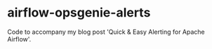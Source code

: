 # airflow-opsgenie-alerts

Code to accompany my blog post 'Quick & Easy Alerting for Apache Airflow'.

